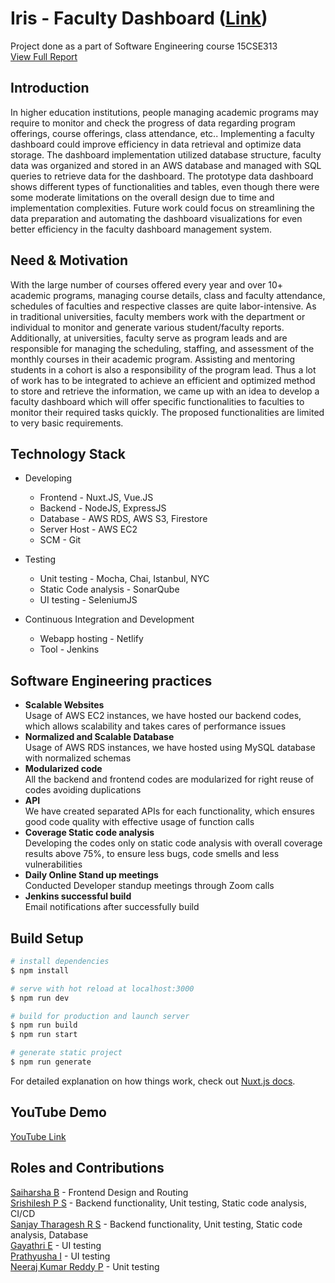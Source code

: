 # Iris - Faculty Dashboard ([Link](http://nostalgic-mccarthy-58e272.netlify.com/))

Project done as a part of Software Engineering course 15CSE313  
[View Full Report](https://github.com/srishilesh/iris-beta/blob/master/CSE_E_Faculty_Dashboard_Iris_Report_2020.pdf)

## Introduction

In higher education institutions, people managing academic programs may require to monitor and check the progress of data regarding program offerings, course offerings, class attendance, etc.. Implementing a faculty dashboard could improve efficiency in data retrieval and optimize data storage. The dashboard implementation utilized database structure, faculty data was organized and stored in an AWS database and managed with SQL queries to retrieve data for the dashboard. The prototype data dashboard shows different types of functionalities and tables, even though there were some moderate limitations on the overall design due to time and implementation complexities. Future work could focus on streamlining the data preparation and automating the dashboard visualizations for even better efficiency in the faculty dashboard management system.

## Need & Motivation

With the large number of courses offered every year and over 10+ academic programs, managing course details, class and faculty attendance, schedules of faculties and respective classes are quite labor-intensive. As in traditional universities, faculty members work with the department or individual to monitor and generate various student/faculty reports.  Additionally, at universities, faculty serve as program leads and are responsible for managing the scheduling, staffing, and assessment of the monthly courses in their academic program. Assisting and mentoring students in a cohort is also a responsibility of the program lead. Thus a lot of work has to be integrated to achieve an efficient and optimized method to store and retrieve the information, we came up with an idea to develop a faculty dashboard which will offer specific functionalities to faculties to monitor their required tasks quickly. The proposed functionalities are limited to very basic requirements.

## Technology Stack

* Developing  
  * Frontend - Nuxt.JS, Vue.JS  
  * Backend - NodeJS, ExpressJS  
  * Database - AWS RDS, AWS S3, Firestore  
  * Server Host - AWS EC2  
  * SCM - Git  
  
* Testing  
  * Unit testing - Mocha, Chai, Istanbul, NYC
  * Static Code analysis - SonarQube
  * UI testing - SeleniumJS
  
* Continuous Integration and Development  
  * Webapp hosting - Netlify  
  * Tool - Jenkins  
  
## Software Engineering practices 

* **Scalable Websites**    
    Usage of AWS EC2 instances, we have hosted our backend codes, which allows scalability and takes cares of performance issues
* **Normalized and Scalable Database**  
    Usage of AWS RDS instances, we have hosted using MySQL database with normalized schemas
* **Modularized code**  
    All the backend and frontend codes are modularized for right reuse of codes avoiding duplications
* **API**  
    We have created separated APIs for each functionality, which ensures good code quality with effective usage of function calls
* **Coverage Static code analysis**  
    Developing the codes only on static code analysis with overall coverage results above 75%, to ensure less bugs, code smells and less vulnerabilities
* **Daily Online Stand up meetings**  
    Conducted Developer standup meetings through Zoom calls
* **Jenkins successful build**  
    Email notifications after successfully build


## Build Setup

``` bash
# install dependencies
$ npm install

# serve with hot reload at localhost:3000
$ npm run dev

# build for production and launch server
$ npm run build
$ npm run start

# generate static project
$ npm run generate
```

For detailed explanation on how things work, check out [Nuxt.js docs](https://nuxtjs.org).

## YouTube Demo

[YouTube Link](https://youtu.be/AJwXi6cXysY)

## Roles and Contributions

[Saiharsha B](https://github.com/cyberShaw) - Frontend Design and Routing  
[Srishilesh P S](https://github.com/srishilesh) - Backend functionality, Unit testing, Static code analysis, CI/CD  
[Sanjay Tharagesh R S](https://github.com/sanjaytharagesh31) - Backend functionality, Unit testing, Static code analysis, Database  
[Gayathri E](https://github.com/gayu-thri) - UI testing  
[Prathyusha I](https://github.com/prathyu0398) - UI testing  
[Neeraj Kumar Reddy P](https://github.com/Neeraj441) - Unit testing  
